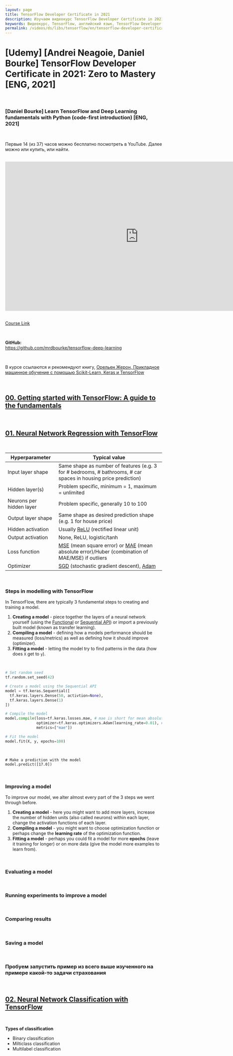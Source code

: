 ```yaml
---
layout: page
title: TensorFlow Developer Certificate in 2021
description: Изучаем видеокурс TensorFlow Developer Certificate in 2021 от Zero to Mastery
keywords: Видеокурс, TensorFlow, английский язык, TensorFlow Developer Certificate in 2021, Zero to Mastery
permalink: /videos/ds/libs/tensorflow/en/tensorflow-developer-certificate-in-2021/
---
```


# [Udemy] [Andrei Neagoie, Daniel Bourke] TensorFlow Developer Certificate in 2021: Zero to Mastery [ENG, 2021]

<br/>

### [Daniel Bourke] Learn TensorFlow and Deep Learning fundamentals with Python (code-first introduction) [ENG, 2021]

<br/>

Первые 14 (из 37) часов можно бесплатно посмотреть в YouTube. Далее можно или купить, или найти.

<br/>

<div align="center">
    <iframe width="853" height="480" src="https://www.youtube.com/embed/videoseries?list=PL6vjgQ2-qJFfU2vF6-lG9DlSa4tROkzt9" title="YouTube video player" frameborder="0" allow="accelerometer; autoplay; clipboard-write; encrypted-media; gyroscope; picture-in-picture" allowfullscreen></iframe>
</div>

<br/>

[Course Link](https://www.udemy.com/course/tensorflow-developer-certificate-machine-learning-zero-to-mastery/)

<br/>

**GitHub:**  
https://github.com/mrdbourke/tensorflow-deep-learning

<br/>

В курсе ссылаются и рекомендуют книгу,
[Орельен Жерон, Прикладное машинное обучение с помощью Scikit-Learn, Keras и TensorFlow](/books/ds/ml/ru/hands-on-machine-learning-with-scikit-learn-and-tensorflow/)

<br/>

## [00. Getting started with TensorFlow: A guide to the fundamentals](https://colab.research.google.com/github/mrdbourke/tensorflow-deep-learning/blob/main/00_tensorflow_fundamentals.ipynb)

<br/>

## [01. Neural Network Regression with TensorFlow](https://colab.research.google.com/github/mrdbourke/tensorflow-deep-learning/blob/main/01_neural_network_regression_in_tensorflow.ipynb)

<br/>

| **Hyperparameter**       | **Typical value**                                                                                                                                                                                        |
| ------------------------ | -------------------------------------------------------------------------------------------------------------------------------------------------------------------------------------------------------- |
| Input layer shape        | Same shape as number of features (e.g. 3 for # bedrooms, # bathrooms, # car spaces in housing price prediction)                                                                                          |
| Hidden layer(s)          | Problem specific, minimum = 1, maximum = unlimited                                                                                                                                                       |
| Neurons per hidden layer | Problem specific, generally 10 to 100                                                                                                                                                                    |
| Output layer shape       | Same shape as desired prediction shape (e.g. 1 for house price)                                                                                                                                          |
| Hidden activation        | Usually [ReLU](https://www.kaggle.com/dansbecker/rectified-linear-units-relu-in-deep-learning) (rectified linear unit)                                                                                   |
| Output activation        | None, ReLU, logistic/tanh                                                                                                                                                                                |
| Loss function            | [MSE](https://en.wikipedia.org/wiki/Mean_squared_error) (mean square error) or [MAE](https://en.wikipedia.org/wiki/Mean_absolute_error) (mean absolute error)/Huber (combination of MAE/MSE) if outliers |
| Optimizer                | [SGD](https://www.tensorflow.org/api_docs/python/tf/keras/optimizers/SGD) (stochastic gradient descent), [Adam](https://www.tensorflow.org/api_docs/python/tf/keras/optimizers/Adam)                     |

<br/>

### Steps in modelling with TensorFlow

In TensorFlow, there are typically 3 fundamental steps to creating and training a model.

1. **Creating a model** - piece together the layers of a neural network yourself (using the [Functional](https://www.tensorflow.org/guide/keras/functional) or [Sequential API](https://www.tensorflow.org/api_docs/python/tf/keras/Sequential)) or import a previously built model (known as transfer learning).
2. **Compiling a model** - defining how a models performance should be measured (loss/metrics) as well as defining how it should improve (optimizer).
3. **Fitting a model** - letting the model try to find patterns in the data (how does `X` get to `y`).

<br/>

```python
# Set random seed
tf.random.set_seed(42)

# Create a model using the Sequential API
model = tf.keras.Sequential([
  tf.keras.layers.Dense(50, activtion=None),
  tf.keras.layers.Dense(1)
])

# Compile the model
model.compile(loss=tf.keras.losses.mae, # mae is short for mean absolute error
              optimizer=tf.keras.optimizers.Adam(learning_rate=0.01), # SGD is short for stochastic gradient descent
              metrics=["mae"])

# Fit the model
model.fit(X, y, epochs=100)
```

<br/>

```
# Make a prediction with the model
model.predict([17.0])
```

<br/>

### Improving a model

To improve our model, we alter almost every part of the 3 steps we went through before.

1. **Creating a model** - here you might want to add more layers, increase the number of hidden units (also called neurons) within each layer, change the activation functions of each layer.
2. **Compiling a model** - you might want to choose optimization function or perhaps change the **learning rate** of the optimization function.
3. **Fitting a model** - perhaps you could fit a model for more **epochs** (leave it training for longer) or on more data (give the model more examples to learn from).

<br/>

### Evaluating a model

<br/>

### Running experiments to improve a model

<br/>

### Comparing results

<br/>

### Saving a model

<br/>

### Пробуем запустить пример из всего выше изученного на примере какой-то задачи страхования

<br/>

## [02. Neural Network Classification with TensorFlow](https://colab.research.google.com/github/mrdbourke/tensorflow-deep-learning/blob/main/02_neural_network_classification_in_tensorflow.ipynb)

<br/>

**Types of classification**

- Binary classification
- Milticlass classification
- Multilabel classification
